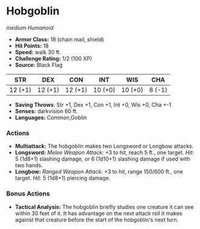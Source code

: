 # Hobgoblin

*medium* *Humanoid*

- **Armor Class:** 18 (chain mail, shield)
- **Hit Points:** 18 
- **Speed:** walk 30 ft.
- **Challenge Rating:** 1/2 (100 XP)
- **Source:** Black Flag

| STR | DEX | CON | INT | WIS | CHA |
| --- | --- | --- | --- | --- | --- |
| 12 (+1) | 12 (+1) | 12 (+1) | 10 (+0) | 10 (+0) | 8 (-1) |

- **Saving Throws**: Str +1, Dex +1, Con +1, Int +0, Wis +0, Cha +-1
- **Senses:** darkvision 60 ft.
- **Languages:** Common,Goblin

### Actions

- **Multiattack:** The hobgoblin makes two Longsword or Longbow attacks.
- **Longsword:** _Melee Weapon Attack:_ +3 to hit, reach 5 ft., one target. _Hit:_ 5 (1d8+1) slashing damage, or 6 (1d10+1) slashing damage if used with two hands.
- **Longbow:** _Ranged Weapon Attack:_ +3 to hit, range 150/600 ft., one target. _Hit:_ 5 (1d8+1) piercing damage.

### Bonus Actions

- **Tactical Analysis:** The hobgoblin briefly studies one creature it can see within 30 feet of it. It has advantage on the next attack roll it makes against that creature before the start of the hobgoblin's next turn.

